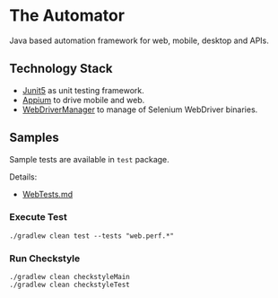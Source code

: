 # The Automator
Java based automation framework for web, mobile, desktop and APIs.

## Technology Stack
- [Junit5](https://github.com/junit-team/junit5) as unit testing framework.
- [Appium](https://github.com/appium/java-client) to drive mobile and web.
- [WebDriverManager](https://github.com/bonigarcia/webdrivermanager) to manage of Selenium WebDriver binaries.

## Samples
Sample tests are available in `test` package.

Details:
- [WebTests.md](src/test/java/web/WebTests.md)

### Execute Test
```
./gradlew clean test --tests "web.perf.*"
```

### Run Checkstyle
```
./gradlew clean checkstyleMain
./gradlew clean checkstyleTest
```